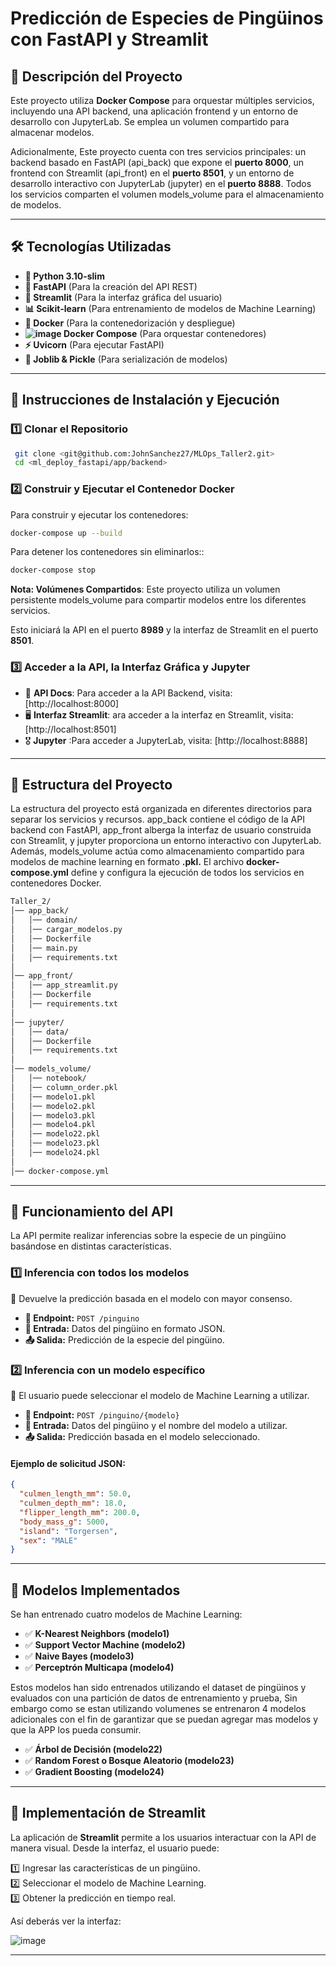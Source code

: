 # Predicción de Especies de Pingüinos con FastAPI y Streamlit

## 📌 Descripción del Proyecto

Este proyecto utiliza **Docker Compose** para orquestar múltiples servicios, incluyendo una API backend, una aplicación frontend y un entorno de desarrollo con JupyterLab. Se emplea un volumen compartido para almacenar modelos.

Adicionalmente, Este proyecto cuenta con tres servicios principales: un backend basado en FastAPI (api_back) que expone el **puerto 8000**, un frontend con Streamlit (api_front) en el **puerto 8501**, y un entorno de desarrollo interactivo con JupyterLab (jupyter) en el **puerto 8888**. Todos los servicios comparten el volumen models_volume para el almacenamiento de modelos.

---

## 🛠 Tecnologías Utilizadas

- **🐍 Python 3.10-slim**
- **🚀 FastAPI** (Para la creación del API REST)
- **🎨 Streamlit** (Para la interfaz gráfica del usuario)
- **📊 Scikit-learn** (Para entrenamiento de modelos de Machine Learning)
- **🐳 Docker** (Para la contenedorización y despliegue)
- **![image](https://github.com/user-attachments/assets/00de2200-517d-4029-b770-c5b29ffb6ab6) Docker Compose** (Para orquestar contenedores)
- **⚡ Uvicorn** (Para ejecutar FastAPI)
- **💾 Joblib & Pickle** (Para serialización de modelos)

---

## 🚀 Instrucciones de Instalación y Ejecución

### 1️⃣ Clonar el Repositorio
```bash
 git clone <git@github.com:JohnSanchez27/MLOps_Taller2.git>
 cd <ml_deploy_fastapi/app/backend>
```

### 2️⃣ Construir y Ejecutar el Contenedor Docker

Para construir y ejecutar los contenedores:
```bash
docker-compose up --build
```

Para detener los contenedores sin eliminarlos::
```bash
docker-compose stop
```
**Nota: Volúmenes Compartidos**: Este proyecto utiliza un volumen persistente models_volume para compartir modelos entre los diferentes servicios.

Esto iniciará la API en el puerto **8989** y la interfaz de Streamlit en el puerto **8501**.

### 3️⃣ Acceder a la API, la Interfaz Gráfica y Jupyter

- 📌 **API Docs**: Para acceder a la API Backend, visita: [http://localhost:8000]
- 🖥 **Interfaz Streamlit**: ara acceder a la interfaz en Streamlit, visita: [http://localhost:8501]
- 🎖 **Jupyter** :Para acceder a JupyterLab, visita: [http://localhost:8888]

---

## 📂 Estructura del Proyecto

La estructura del proyecto está organizada en diferentes directorios para separar los servicios y recursos. app_back contiene el código de la API backend con FastAPI, 
app_front alberga la interfaz de usuario construida con Streamlit, y jupyter proporciona un entorno interactivo con JupyterLab. Además, models_volume actúa como almacenamiento 
compartido para modelos de machine learning en formato **.pkl.** El archivo **docker-compose.yml** define y configura la ejecución de todos los servicios en contenedores Docker.

```bash
Taller_2/
│── app_back/
│   │── domain/
│   │── cargar_modelos.py
│   │── Dockerfile
│   │── main.py
│   │── requirements.txt
│
│── app_front/
│   │── app_streamlit.py
│   │── Dockerfile
│   │── requirements.txt
│
│── jupyter/
│   │── data/
│   │── Dockerfile
│   │── requirements.txt
│
│── models_volume/
│   │── notebook/
│   │── column_order.pkl
│   │── modelo1.pkl
│   │── modelo2.pkl
│   │── modelo3.pkl
│   │── modelo4.pkl
│   │── modelo22.pkl
│   │── modelo23.pkl
│   │── modelo24.pkl
│
│── docker-compose.yml
```

---

## 🔗 Funcionamiento del API

La API permite realizar inferencias sobre la especie de un pingüino basándose en distintas características. 

### **1️⃣ Inferencia con todos los modelos**
🔹 Devuelve la predicción basada en el modelo con mayor consenso.
   - **📌 Endpoint:** `POST /pinguino`
   - **📩 Entrada:** Datos del pingüino en formato JSON.
   - **📤 Salida:** Predicción de la especie del pingüino.

### **2️⃣ Inferencia con un modelo específico**
🔹 El usuario puede seleccionar el modelo de Machine Learning a utilizar.
   - **📌 Endpoint:** `POST /pinguino/{modelo}`
   - **📩 Entrada:** Datos del pingüino y el nombre del modelo a utilizar.
   - **📤 Salida:** Predicción basada en el modelo seleccionado.

#### **Ejemplo de solicitud JSON:**
```json
{
  "culmen_length_mm": 50.0,
  "culmen_depth_mm": 18.0,
  "flipper_length_mm": 200.0,
  "body_mass_g": 5000,
  "island": "Torgersen",
  "sex": "MALE"
}
```

---

## 🤖 Modelos Implementados

Se han entrenado cuatro modelos de Machine Learning:

- ✅ **K-Nearest Neighbors (modelo1)**
- ✅ **Support Vector Machine (modelo2)**
- ✅ **Naive Bayes (modelo3)**
- ✅ **Perceptrón Multicapa (modelo4)**

Estos modelos han sido entrenados utilizando el dataset de pingüinos y evaluados con una partición de datos de entrenamiento y prueba, Sin embargo como se estan utilizando volumenes
se entrenaron 4 modelos adicionales con el fin de garantizar que se puedan agregar mas modelos y que la APP los pueda consumir. 

- ✅ **Árbol de Decisión (modelo22)**
- ✅ **Random Forest o Bosque Aleatorio (modelo23)**
- ✅ **Gradient Boosting (modelo24)**
  
---

## 🎨 Implementación de Streamlit

La aplicación de **Streamlit** permite a los usuarios interactuar con la API de manera visual. Desde la interfaz, el usuario puede:

1️⃣ Ingresar las características de un pingüino.  
2️⃣ Seleccionar el modelo de Machine Learning.  
3️⃣ Obtener la predicción en tiempo real.  

Así deberás ver la interfaz:

![image](https://github.com/user-attachments/assets/eb791f28-e0fa-4ad7-ba9f-ca0816f66daf)


---
